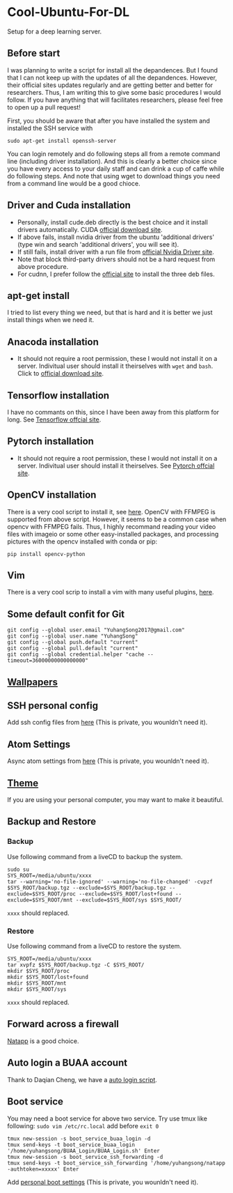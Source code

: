 # Cool-Ubuntu-For-DL
Setup for a deep learning server.

## Before start
I was planning to write a script for install all the depandences. 
But I found that I can not keep up with the updates of all the depandences. 
However, their official sites updates regularly and are getting better and better for researchers. 
Thus, I am writing this to give some basic procedures I would follow.
If you have anything that will facilitates researchers, please feel free to open up a pull request!

First, you should be aware that after you have installed the system and installed the SSH service with
```
sudo apt-get install openssh-server
```
You can login remotely and do following steps all from a remote command line (including driver installation).
And this is clearly a better choice since you have every access to your daily staff and can drink a cup of caffe while do following steps.
And note that using wget to download things you need from a command line would be a good chioce.

## Driver and Cuda installation
* Personally, install cude.deb directly is the best choice and it install drivers automatically. CUDA [official download site](https://developer.nvidia.com/cuda-downloads).
* If above fails, install nvidia driver from the ubuntu 'additional drivers' (type win and search 'additional drivers', you will see it).
* If still fails, install driver with a run file from [official Nvidia Driver site](http://www.nvidia.com/Download/index.aspx?).
* Note that block third-party drivers should not be a hard request from above procedure.
* For cudnn, I prefer follow the [official site](https://developer.nvidia.com/cudnn) to install the three deb files.

## apt-get install
I tried to list every thing we need, but that is hard and it is better we just install things when we need it.

## Anacoda installation
* It should not require a root permission, these I would not install it on a server. Indivitual user should install it theirselves with ```wget``` and ```bash```. Click to [official download site](https://www.anaconda.com/download/#linux).

## Tensorflow installation
I have no commants on this, since I have been away from this platform for long. See [Tensorflow offcial site](https://www.tensorflow.org/install/install_linux).

## Pytorch installation
* It should not require a root permission, these I would not install it on a server. Indivitual user should install it theirselves. See [Pytorch offcial site](http://pytorch.org/).

## OpenCV installation
There is a very cool script to install it, see [here](https://github.com/jayrambhia/Install-OpenCV).
OpenCV with FFMPEG is supported from above script.
However, it seems to be a common case when opencv with FFMPEG fails.
Thus, I highly recommand reading your video files with imageio or some other easy-installed packages, and processing pictures with the opencv installed with conda or pip:
```
pip install opencv-python
```

## Vim
There is a very cool scrip to install a vim with many useful plugins, [here](https://github.com/ma6174/vim-deprecated).

## Some default confit for Git
```
git config --global user.email "YuhangSong2017@gmail.com"
git config --global user.name "YuhangSong"
git config --global push.default "current"
git config --global pull.default "current" 
git config --global credential.helper "cache --timeout=36000000000000000"
```

## [Wallpapers](https://github.com/YuhangSong/Pictures)

## SSH personal config
Add ssh config files from [here](https://github.com/YuhangSong/my_ssh) (This is private, you wounldn't need it).

## Atom Settings
Async atom settings from [here](https://github.com/YuhangSong/atom) (This is private, you wounldn't need it).

## [Theme](https://github.com/YuhangSong/.theme)
If you are using your personal computer, you may want to make it beautiful.

## Backup and Restore

### Backup
Use following command from a liveCD to backup the system.
```
sudo su
SYS_ROOT=/media/ubuntu/xxxx
tar --warning='no-file-ignored' --warning='no-file-changed' -cvpzf $SYS_ROOT/backup.tgz --exclude=$SYS_ROOT/backup.tgz --exclude=$SYS_ROOT/proc --exclude=$SYS_ROOT/lost+found --exclude=$SYS_ROOT/mnt --exclude=$SYS_ROOT/sys $SYS_ROOT/
```
```xxxx``` should replaced.

### Restore
Use following command from a liveCD to restore the system.
```
SYS_ROOT=/media/ubuntu/xxxx
tar xvpfz $SYS_ROOT/backup.tgz -C $SYS_ROOT/
mkdir $SYS_ROOT/proc
mkdir $SYS_ROOT/lost+found 
mkdir $SYS_ROOT/mnt 
mkdir $SYS_ROOT/sys
```
```xxxx``` should replaced.

## Forward across a firewall
[Natapp](https://natapp.cn/) is a good choice.

## Auto login a BUAA account
Thank to Daqian Cheng, we have a [auto login script](https://github.com/DaqianCheng/BUAA_Login).

## Boot service
You may need a boot service for above two service. Try use tmux like following:
```sudo vim /etc/rc.local```
add before ```exit 0```
```
tmux new-session -s boot_service_buaa_login -d
tmux send-keys -t boot_service_buaa_login '/home/yuhangsong/BUAA_Login/BUAA_Login.sh' Enter
tmux new-session -s boot_service_ssh_forwarding -d
tmux send-keys -t boot_service_ssh_forwarding '/home/yuhangsong/natapp -authtoken=xxxxx' Enter
```
Add [personal boot settings](https://github.com/YuhangSong/boot_service) (This is private, you wounldn't need it).
